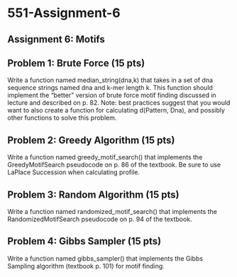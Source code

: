 # 551-Assignment-6

## Assignment 6: Motifs

 

## Problem 1: Brute Force (15 pts)

Write a function named median_string(dna,k) that takes in a set of dna sequence strings named dna and k-mer length k. This function should implement the “better” version of brute force motif finding discussed in lecture and described on p. 82. Note: best practices suggest that you would want to also create a function for calculating d(Pattern, Dna), and possibly other functions to solve this problem.

 

## Problem 2: Greedy Algorithm (15 pts)

Write a function named greedy_motif_search() that implements the GreedyMotifSearch pseudocode on p. 86 of the textbook. Be sure to use LaPlace Succession when calculating profile.

 

## Problem 3: Random Algorithm (15 pts)

Write a function named randomized_motif_search() that implements the RandomizedMotifSearch pseudocode on p. 94 of the textbook.

 

## Problem 4: Gibbs Sampler (15 pts)

Write a function named gibbs_sampler() that implements the Gibbs Sampling algorithm (textbook p. 101) for motif finding.
